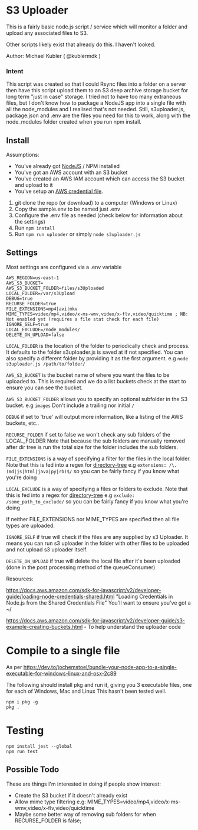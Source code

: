 # S3 Uploader

This is a fairly basic node.js script / service which will monitor a folder and upload any associated files to S3.

Other scripts likely exist that already do this. I haven't looked.

Author: Michael Kubler ( @kublermdk )

### Intent
This script was created so that I could Rsync files into a folder on a server then have this script upload them to an S3 deep archive storage bucket for long term "just in case" storage.
I tried not to have too many extraneous files, but I don't know how to package a NodeJS app into a single file with all the node_modules and I realised that's not needed.
Still, s3uploader.js, package.json and .env are the files you need for this to work, along with the node_modules folder created when you run npm install. 


## Install
Assumptions:
* You've already got [NodeJS](https://nodejs.dev/) / NPM installed
* You've got an AWS account with an S3 bucket
* You've created an AWS IAM account which can access the S3 bucket and upload to it
* You've setup an [AWS credential file](https://docs.aws.amazon.com/sdk-for-javascript/v2/developer-guide/loading-node-credentials-shared.html).

1. git clone the repo (or download) to a computer (Windows or Linux)
2. Copy the sample.env to be named just .env
3. Configure the .env file as needed (check below for information about the settings)
4. Run `npm install`
5. Run `npm run uploader` or simply `node s3uploader.js`



## Settings
Most settings are configured via a .env variable


    AWS_REGION=us-east-1
    AWS_S3_BUCKET=
    AWS_S3_BUCKET_FOLDER=files/s3Uploaded
    LOCAL_FOLDER=/var/s3Upload
    DEBUG=true
    RECURSE_FOLDER=true
    FILE_EXTENSIONS=mp4|avi|mkv
    MIME_TYPES=video/mp4,video/x-ms-wmv,video/x-flv,video/quicktime ; NB: Not enabled yet (requires a file stat check for each file)
    IGNORE_SELF=true
    LOCAL_EXCLUDE=/node_modules/
    DELETE_ON_UPLOAD=false

`LOCAL_FOLDER` is the location of the folder to periodically check and process. It defaults to the folder s3uploader.js is saved at if not specified.
You can also specify a different folder by providing it as the first argument. e.g `node s3uploader.js /path/to/folder/`

`AWS_S3_BUCKET` is the bucket name of where you want the files to be uploaded to. This is required and we do a list buckets check at the start to ensure you can see the bucket.

`AWS_S3_BUCKET_FOLDER` allows you to specify an optional subfolder in the S3 bucket. e.g `images`
Don't include a trailing nor initial `/`

`DEBUG` if set to 'true' will output more information, like a listing of the AWS buckets, etc..

`RECURSE_FOLDER` if set to false we won't check any sub folders of the LOCAL_FOLDER
Note that because the sub folders are manually removed after dir tree is run the total size for the folder includes the sub folders.

`FILE_EXTENSIONS` is a way of specifying a filter for the files in the local folder.
Note that this is fed into a regex for [directory-tree](https://www.npmjs.com/package/directory-tree) e.g `extensions: /\.(md|js|html|java|py|rb)$/` so you can be fairly fancy if you know what you're doing 

`LOCAL_EXCLUDE` is a way of specifying a files or folders to exclude.
Note that this is fed into a regex for [directory-tree](https://www.npmjs.com/package/directory-tree) e.g `exclude: /some_path_to_exclude/` so you can be fairly fancy if you know what you're doing


If neither FILE_EXTENSIONS nor MIME_TYPES are specified then all file types are uploaded.

`IGNORE_SELF` if true will check if the files are any supplied by s3 Uploader. It means you can run s3 uploader in the folder with other files to be uploaded and not upload s3 uploader itself.

`DELETE_ON_UPLOAD` if true will delete the local file after it's been uploaded (done in the post processing method of the queueConsumer)



Resources:

https://docs.aws.amazon.com/sdk-for-javascript/v2/developer-guide/loading-node-credentials-shared.html "Loading Credentials in Node.js from the Shared Credentials File" You'll want to ensure you've got a ~/

https://docs.aws.amazon.com/sdk-for-javascript/v2/developer-guide/s3-example-creating-buckets.html - To help understand the uploader code



# Compile to a single file

As per https://dev.to/jochemstoel/bundle-your-node-app-to-a-single-executable-for-windows-linux-and-osx-2c89

The following should install pkg and run it, giving you 3 executable files, one for each of Windows, Mac and Linux
This hasn't been tested well.

    npm i pkg -g
    pkg .


# Testing

    npm install jest --global
    npm run test


Possible Todo
--------------

These are things I'm interested in doing if people show interest:

* Create the S3 bucket if it doesn't already exist
* Allow mime type filtering e.g: MIME_TYPES=video/mp4,video/x-ms-wmv,video/x-flv,video/quicktime
* Maybe some better way of removing sub folders for when RECURSE_FOLDER is false; 